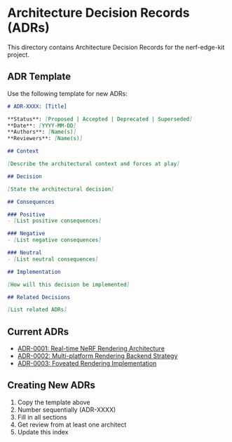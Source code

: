 # Architecture Decision Records (ADRs)

This directory contains Architecture Decision Records for the nerf-edge-kit project.

## ADR Template

Use the following template for new ADRs:

```markdown
# ADR-XXXX: [Title]

**Status**: [Proposed | Accepted | Deprecated | Superseded]
**Date**: [YYYY-MM-DD]
**Authors**: [Name(s)]
**Reviewers**: [Name(s)]

## Context

[Describe the architectural context and forces at play]

## Decision

[State the architectural decision]

## Consequences

### Positive
- [List positive consequences]

### Negative
- [List negative consequences]

### Neutral
- [List neutral consequences]

## Implementation

[How will this decision be implemented]

## Related Decisions

[List related ADRs]
```

## Current ADRs

- [ADR-0001: Real-time NeRF Rendering Architecture](0001-realtime-nerf-architecture.md)
- [ADR-0002: Multi-platform Rendering Backend Strategy](0002-multiplatform-backends.md)
- [ADR-0003: Foveated Rendering Implementation](0003-foveated-rendering.md)

## Creating New ADRs

1. Copy the template above
2. Number sequentially (ADR-XXXX)
3. Fill in all sections
4. Get review from at least one architect
5. Update this index